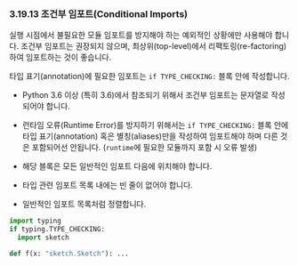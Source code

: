 ### 3.19.13 조건부 임포트(Conditional Imports) 

실행 시점에서 불필요한 모듈 임포트를 방지해야 하는 예외적인 상황에만 사용해야 합니다.
조건부 임포트는 권장되지 않으며, 최상위(top-level)에서 리팩토링(re-factoring) 하여 임포트하는 것이 좋습니다.

타입 표기(annotation)에 필요한 임포트는 `if TYPE_CHECKING:` 블록 안에 작성합니다.

- Python 3.6 이상 (특히 3.6)에서 참조되기 위해서 조건부 임포트는 문자열로 작성되어야 합니다.

- 런타임 오류(Runtime Error)를 방지하기 위해서는 `if TYPE_CHECKING:` 블록 안에 타입 표기(annotation) 혹은 별칭(aliases)만을 작성하여 임포트해야 하며 다른 것은 포함되어선 안됩니다. (`runtime`에 필요한 모듈까지 포함 시 오류 발생)

- 해당 블록은 모든 일반적인 임포트 다음에 위치해야 합니다.

- 타입 관련 임포트 목록 내에는 빈 줄이 없어야 합니다.

- 일반적인 임포트 목록처럼 정렬합니다. 

```python
import typing
if typing.TYPE_CHECKING:
  import sketch

def f(x: "sketch.Sketch"): ...
```
